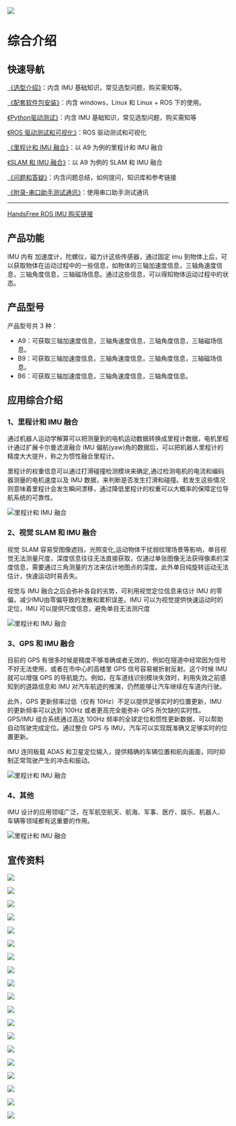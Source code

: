![](./tutorials/imu_user_manual/01_综合介绍/img/1.jpg)

# 综合介绍

## 快速导航

[《选型介绍》](./tutorials/imu_user_manual/02_选型介绍/doc.md)：内含 IMU 基础知识，常见选型问题，购买需知等。

[《配套软件包安装》](./tutorials/imu_user_manual/03_基础教程/01_配套软件包安装/doc.md)：内含 windows，Linux 和 Linux + ROS 下的使用。

[《Python驱动测试》](./tutorials/imu_user_manual/03_基础教程/02_Python驱动测试/doc.md)：内含 IMU 基础知识，常见选型问题，购买需知等

[《ROS 驱动测试和可视化》](./tutorials/imu_user_manual/03_基础教程/03_ROS驱动和可视化/doc.md)：ROS 驱动测试和可视化

[《里程计和 IMU 融合》](./tutorials/imu_user_manual/04_高级教程/01_里程计和IMU融合/doc.md)：以 A9 为例的里程计和 IMU 融合

[《SLAM 和 IMU 融合》](./tutorials/imu_user_manual/04_高级教程/02_SLAM和IMU融合/doc.md)：以 A9 为例的 SLAM 和 IMU 融合

[《问题和答疑》](./tutorials/imu_user_manual/05_问题和答疑/doc.md)：内含问题总结，如何提问，知识库和参考链接

[《附录-串口助手测试通讯》](./tutorials/imu_user_manual/06_附录/01_串口助手测试通讯/doc.md)：使用串口助手测试通讯

---

[HandsFree ROS IMU 购买链接](https://item.taobao.com/item.htm?id=634027133148&ali_trackid=2:mm_26632258_3504122_32538762:1607955215_176_1820526432&union_lens=lensId:OPT@1607955206@212a8363_06ed_1766199523e_c878@01;recoveryid:201_11.27.58.136_21013517_1607955156105;prepvid:201_11.87.178.209_21008506_1607955206099&clk1=3e91f5613ddee8ba055d43c0368cfc9b&spm=a2e0b.20350158.31919782.18&pvid=100_11.182.77.179_11449_6761607955206647512&scm=null&bxsign=tbkozY1fyN0hsF81R/xTfHbTs5netRJ2MylEoFSlUg/Ds4QInP5TK8iioSmX2JM66JbK2KXA4JwODRwz0JptZUNTK3pfqvfvE6ObkDSU+tV8o4=)



## 产品功能

IMU 内有 加速度计，陀螺仪，磁力计这些传感器，通过固定 imu 到物体上后，可以获取物体在运动过程中的一些信息，如物体的三轴加速度信息，三轴角速度信息，三轴角度信息，三轴磁场信息。通过这些信息，可以得知物体运动过程中的状态。



## 产品型号

产品型号共 3 种：

* A9：可获取三轴加速度信息，三轴角速度信息，三轴角度信息，三轴磁场信息。
* B9：可获取三轴加速度信息，三轴角速度信息，三轴角度信息，三轴磁场信息。
* B6：可获取三轴加速度信息，三轴角速度信息，三轴角度信息。



## 应用综合介绍

### 1、里程计和 IMU 融合

通过机器人运动学解算可以把测量到的电机运动数据转换成里程计数据，电机里程计通过扩展卡尔曼滤波融合 IMU 偏航(yaw)角的数据后，可以把机器人里程计的精度大大提升，称之为惯性融合里程计。

里程计的权重信息可以通过打滑碰撞检测模块来确定,通过检测电机的电流和编码器测量的电机速度以及 IMU 数据，来判断是否发生打滑和碰撞。若发生这些情况则意味着里程计会发生瞬间漂移，通过降低里程计的权重可以大概率的保障定位导航系统的可靠性。

![里程计和 IMU 融合](./tutorials/imu_user_manual/01_综合介绍/img/21.jpg)

### 2、视觉 SLAM 和 IMU 融合

视觉 SLAM 容易受图像遮挡，光照变化,运动物体干扰弱纹理场景等影响，单目视觉无法测量尺度，深度信息往往无法直接获取，仅通过单张图像无法获得像素的深度信息，需要通过三角测量的方法来估计地图点的深度。此外单目纯旋转运动无法估计，快速运动时易丢失。

视觉与 IMU 融合之后会弥补各自的劣势，可利用视觉定位信息来估计 IMU 的零偏，减少IMU由零偏导致的发散和累积误差。IMU 可以为视觉提供快速运动时的定位，IMU 可以提供尺度信息，避免单目无法测尺度 

![里程计和 IMU 融合](./tutorials/imu_user_manual/01_综合介绍/img/22.jpg)

### 3、GPS 和 IMU 融合

目前的 GPS 有很多时候是精度不够准确或者无效的，例如在隧道中经常因为信号不好无法使用，或者在市中心的高楼里 GPS 信号容易被折射反射。这个时候 IMU 就可以增强 GPS 的导航能力。例如，在车道线识别模块失效时，利用失效之前感知到的道路信息和 IMU 对汽车航迹的推演，仍然能够让汽车继续在车道内行驶。

此外，GPS 更新频率过低（仅有 10Hz）不足以提供足够实时的位置更新，IMU 的更新频率可以达到 100Hz 或者更高完全能弥补 GPS 所欠缺的实时性。GPS/IMU 组合系统通过高达 100Hz 频率的全球定位和惯性更新数据，可以帮助自动驾驶完成定位。通过整合 GPS 与 IMU，汽车可以实现既准确又足够实时的位置更新。

IMU 连同板载 ADAS 和卫星定位输入，提供精确的车辆位置和航向画面，同时抑制正常驾驶产生的冲击和振动。

![里程计和 IMU 融合](./tutorials/imu_user_manual/01_综合介绍/img/23.jpg)

### 4、其他

IMU 设计的应用领域广泛，在军航空航天、航海、军事、医疗、娱乐、机器人、车辆等领域都有这重要的作用。

![里程计和 IMU 融合](./tutorials/imu_user_manual/01_综合介绍/img/24.jpg)









## 宣传资料

![](./tutorials/imu_user_manual/01_综合介绍/img/2.jpg)

![](./tutorials/imu_user_manual/01_综合介绍/img/3.jpg)

![](./tutorials/imu_user_manual/01_综合介绍/img/4.jpg)

![](./tutorials/imu_user_manual/01_综合介绍/img/5.jpg)

![](./tutorials/imu_user_manual/01_综合介绍/img/6.jpg)

![](./tutorials/imu_user_manual/01_综合介绍/img/7.jpg)

![](./tutorials/imu_user_manual/01_综合介绍/img/8.jpg)

![](./tutorials/imu_user_manual/01_综合介绍/img/9.jpg)

![](./tutorials/imu_user_manual/01_综合介绍/img/10.jpg)

![](./tutorials/imu_user_manual/01_综合介绍/img/11.jpg)

![](./tutorials/imu_user_manual/01_综合介绍/img/12.jpg)

![](./tutorials/imu_user_manual/01_综合介绍/img/13.jpg)



![](./tutorials/imu_user_manual/01_综合介绍/img/14.jpg)

![](./tutorials/imu_user_manual/01_综合介绍/img/15.jpg)

![](./tutorials/imu_user_manual/01_综合介绍/img/16.jpg)

![](./tutorials/imu_user_manual/01_综合介绍/img/17.jpg)

![](./tutorials/imu_user_manual/01_综合介绍/img/18.jpg)

![](./tutorials/imu_user_manual/01_综合介绍/img/19.jpg)

![](./tutorials/imu_user_manual/01_综合介绍/img/20.jpg)

